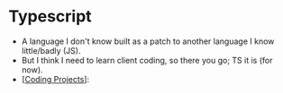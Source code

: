 # Typescript
- A language I don't know built as a patch to another language I know little/badly (JS).
- But I think I need to learn client coding, so there you go; TS it is (for now).
- [[Coding Projects]]:

[//begin]: # "Autogenerated link references for markdown compatibility"
[Coding Projects]: coding-projects.md "Coding Projects"
[//end]: # "Autogenerated link references"